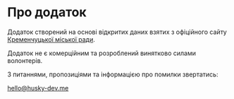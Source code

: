 # Про додаток

Додаток створений на основі відкритих даних взятих з офіційного сайту [Кременчуцької міської ради](https://www.kremen.gov.ua/index.php?view=info-bus).

Додаток не є комерційним та розроблений винятково силами волонтерів.

З питаннями, пропозиціями та інформацією про помилки звертатись:

[hello@husky-dev.me](mailto:hello@husky-dev.me)
